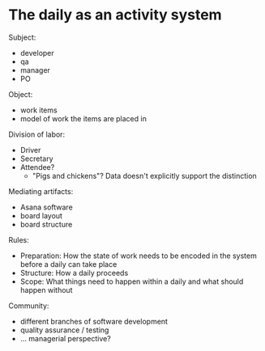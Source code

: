 # The daily as an activity system

Subject:
- developer
- qa
- manager
- PO

Object:
- work items
- model of work the items are placed in

Division of labor:
- Driver
- Secretary
- Attendee?
  - "Pigs and chickens"? Data doesn't explicitly support the distinction

Mediating artifacts:
- Asana software
- board layout
- board structure

Rules:
- Preparation: How the state of work needs to be encoded in the system before a daily can take place
- Structure: How a daily proceeds
- Scope: What things need to happen within a daily and what should happen without

Community:
- different branches of software development
- quality assurance / testing
- ... managerial perspective?
